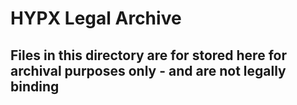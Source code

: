 # HYPX Legal Archive
## Files in this directory are for stored here for archival purposes only - and are not legally binding
